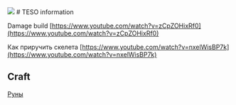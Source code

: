 <img src="https://repository-images.githubusercontent.com/323083310/069c6400-4396-11eb-952c-23579625d10a" />
# TESO information

Damage build [https://www.youtube.com/watch?v=zCpZOHixRf0](https://www.youtube.com/watch?v=zCpZOHixRf0)

Как приручить скелета [https://www.youtube.com/watch?v=nxelWisBP7k](https://www.youtube.com/watch?v=nxelWisBP7k)


## Craft
[Руны](craft/rune.md)
